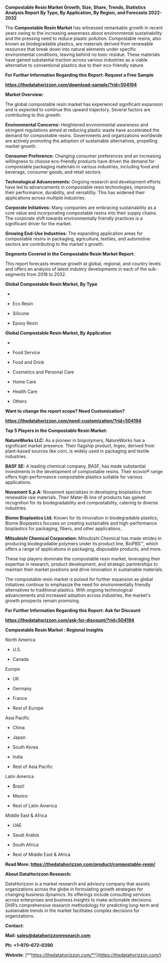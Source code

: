 **Compostable Resin Market Growth, Size, Share, Trends, Statistics
Analysis Report By Type, By Application, By Region, and Forecasts
2022-2032**

The **Compostable Resin Market** has witnessed remarkable growth in
recent years owing to the increasing awareness about environmental
sustainability and the pressing need to reduce plastic pollution.
Compostable resins, also known as biodegradable plastics, are materials
derived from renewable resources that break down into natural elements
under specific environmental conditions, leaving behind no toxic
residue. These materials have gained substantial traction across various
industries as a viable alternative to conventional plastics due to their
eco-friendly nature.

**For Further Information Regarding this Report: Request a Free Sample**

**<https://thedatahorizzon.com/download-sample/?rid=504194>**

**Market Overview:**

The global compostable resin market has experienced significant
expansion and is expected to continue this upward trajectory. Several
factors are contributing to this growth:

**Environmental Concerns:** Heightened environmental awareness and
stringent regulations aimed at reducing plastic waste have accelerated
the demand for compostable resins. Governments and organizations
worldwide are actively promoting the adoption of sustainable
alternatives, propelling market growth.

**Consumer Preference:** Changing consumer preferences and an increasing
willingness to choose eco-friendly products have driven the demand for
compostable packaging materials in various industries, including food
and beverage, consumer goods, and retail sectors.

**Technological Advancements:** Ongoing research and development efforts
have led to advancements in compostable resin technologies, improving
their performance, durability, and versatility. This has widened their
applications across multiple industries.

**Corporate Initiatives:** Many companies are embracing sustainability
as a core value and incorporating compostable resins into their supply
chains. The corporate shift towards environmentally friendly practices
is a significant driver for the market.

**Growing End-Use Industries:** The expanding application areas for
compostable resins in packaging, agriculture, textiles, and automotive
sectors are contributing to the market's growth.

**Segments Covered in the Compostable Resin Market Report:**

This report forecasts revenue growth at global, regional, and country
levels and offers an analysis of latest industry developments in each of
the sub-segments from 2018 to 2032.

**Global Compostable Resin Market, By Type**

-   

-   Eco Resin

-   Silicone

-   Epoxy Resin

**Global Compostable Resin Market, By Application**

-   

-   Food Service

-   Food and Drink

-   Cosmetics and Personal Care

-   Home Care

-   Health Care

-   Others

**Want to change the report scope? Need Customization?**

**<https://thedatahorizzon.com/need-customization/?rid=504194>**

**Top 5 Players in the Compostable Resin Market:**

**NatureWorks LLC:** As a pioneer in biopolymers, NatureWorks has a
significant market presence. Their flagship product, Ingeo, derived from
plant-based sources like corn, is widely used in packaging and textile
industries.

**BASF SE:** A leading chemical company, BASF, has made substantial
investments in the development of compostable resins. Their ecovio®
range offers high-performance compostable plastics suitable for various
applications.

**Novamont S.p.A:** Novamont specializes in developing bioplastics from
renewable raw materials. Their Mater-Bi line of products has gained
recognition for its biodegradability and compostability, catering to
diverse industries.

**Biome Bioplastics Ltd:** Known for its innovation in biodegradable
plastics, Biome Bioplastics focuses on creating sustainable and
high-performance bioplastics for packaging, fibers, and other
applications.

**Mitsubishi Chemical Corporation:** Mitsubishi Chemical has made
strides in producing biodegradable polymers under its product line,
BioPBS™, which offers a range of applications in packaging, disposable
products, and more.

These top players dominate the compostable resin market, leveraging
their expertise in research, product development, and strategic
partnerships to maintain their market positions and drive innovation in
sustainable materials.

The compostable resin market is poised for further expansion as global
initiatives continue to emphasize the need for environmentally friendly
alternatives to traditional plastics. With ongoing technological
advancements and increased adoption across industries, the market's
growth prospects remain promising.

**For Further Information Regarding this Report: Ask for Discount**

**<https://thedatahorizzon.com/ask-for-discount/?rid=504194>**

**Compostable Resin Market : Regional Insights**

North America

-   U.S.

-   Canada

Europe

-   UK

-   Germany

-   France

-   Rest of Europe

Asia Pacific

-   China

-   Japan

-   South Korea

-   India

-   Rest of Asia Pacific

Latin America

-   Brazil

-   Mexico

-   Rest of Latin America

Middle East & Africa

-   UAE

-   Saudi Arabia

-   South Africa

-   Rest of Middle East & Africa

**Read More: <https://thedatahorizzon.com/product/compostable-resin/>**

**About DataHorizzon Research:**

DataHorizzon is a market research and advisory company that assists
organizations across the globe in formulating growth strategies for
changing business dynamics. Its offerings include consulting services
across enterprises and business insights to make actionable decisions.
DHR’s comprehensive research methodology for predicting long-term and
sustainable trends in the market facilitates complex decisions for
organizations.

**Contact:**

**Mail: <sales@datahorizzonresearch.com>**

**Ph:** **+1–970–672–0390**

**Website**:
[**https://thedatahorizzon.com/**](https://thedatahorizzon.com/)
